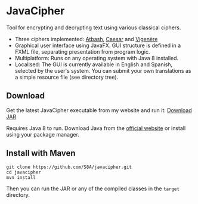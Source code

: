 # JavaCipher

Tool for encrypting and decrypting text using various classical ciphers.

- Three ciphers implemented: [Atbash](https://en.wikipedia.org/wiki/Atbash), 
  [Caesar](https://en.wikipedia.org/wiki/Caesar_cipher) and 
  [Vigenère](https://en.wikipedia.org/wiki/Vigenère_cipher)
- Graphical user interface using JavaFX. GUI structure is defined in a FXML 
  file, separating presentation from program logic.
- Multiplatform: Runs on any operating system with Java 8 installed.
- Localised: The GUI is currently available in English and Spanish, selected 
  by the user's system. You can submit your own translations as a simple 
  resource file (see directory tree).


## Download

Get the latest JavaCipher executable from my website and run it: 
[Download JAR](https://s8a.github.io/downloads/javacipher-latest.jar)

Requires Java 8 to run. Download Java from the 
[official website](https://java.com) or install using your package manager.


## Install with Maven

```
git clone https://github.com/S8A/javacipher.git
cd javacipher
mvn install
```

Then you can run the JAR or any of the compiled classes in the `target` 
directory.
